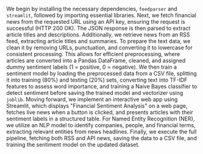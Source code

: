 We begin by installing the necessary dependencies, `feedparser` and `streamlit`, followed by importing essential libraries. Next, we fetch financial news from the requested URL using an API key, ensuring the request is successful (HTTP 200 OK). The JSON response is then parsed to extract article titles and descriptions. Additionally, we retrieve news from an RSS feed, extracting article titles and summaries. To prepare the text data, we clean it by removing URLs, punctuation, and converting it to lowercase for consistent processing. This allows for efficient preprocessing, where articles are converted into a Pandas DataFrame, cleaned, and assigned dummy sentiment labels (1 = positive, 0 = negative). We then train a sentiment model by loading the preprocessed data from a CSV file, splitting it into training (80%) and testing (20%) sets, converting text into TF-IDF features to assess word importance, and training a Naive Bayes classifier to detect sentiment before saving the trained model and vectorizer using `joblib`. Moving forward, we implement an interactive web app using Streamlit, which displays "Financial Sentiment Analysis" on a web page, fetches live news when a button is clicked, and presents articles with their sentiment labels in a structured table. For Named Entity Recognition (NER), we utilize an NLP model to identify companies, people, and financial terms, extracting relevant entities from news headlines. Finally, we execute the full pipeline, fetching both RSS and API news, saving the data to a CSV file, and training the sentiment model on the updated dataset.
